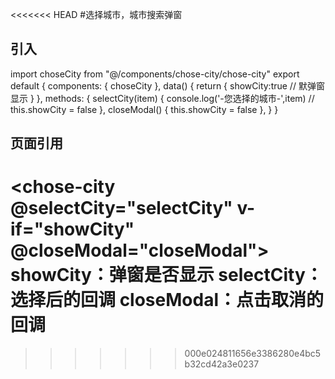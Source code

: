<<<<<<< HEAD
#选择城市，城市搜索弹窗
## 引入
import choseCity from "@/components/chose-city/chose-city"
export default {
	components: {
		choseCity
	},
	data() {
		return {
			showCity:true   // 默弹窗显示
		}
	},
	methods: { 
		selectCity(item) {
			console.log('-您选择的城市-',item)
			// this.showCity = false
		},
		closeModal() {
			this.showCity = false
		},
	}
}
## 页面引用
<chose-city @selectCity="selectCity" v-if="showCity" @closeModal="closeModal"></chose-city>
showCity：弹窗是否显示
selectCity：选择后的回调
closeModal：点击取消的回调
=======

>>>>>>> 000e024811656e3386280e4bc5b32cd42a3e0237
